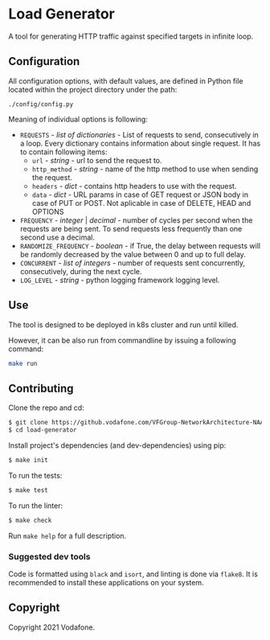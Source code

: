 # Load Generator

A tool for generating HTTP traffic against specified targets in infinite loop.

## Configuration
All configuration options, with default values, are defined in Python file located within the project directory under the path:

`./config/config.py` 

Meaning of individual options is following:

* `REQUESTS` - *list of dictionaries* - List of requests to send, consecutively in a loop. Every dictionary contains information about single request. It has to contain following items:
  * `url` - *string* - url to send the request to.
  * `http_method` - *string* - name of the http method to use when sending the request.
  * `headers` - *dict* - contains http headers to use with the request.
  * `data` - *dict* - URL params in case of GET request or JSON body in case of PUT or POST. Not aplicable in case of DELETE, HEAD and OPTIONS
* `FREQUENCY` - *integer* | *decimal* - number of cycles per second when the requests are being sent. To send requests less frequently than one second use a decimal.
* `RANDOMIZE_FREQUENCY` - *boolean* - if True, the delay between requests will be randomly decreased by the value between 0 and up to full delay.
* `CONCURRENT` - *list of integers* - number of requests sent concurrently, consecutively, during the next cycle.
* `LOG_LEVEL` - *string* - python logging framework logging level.

## Use
The tool is designed to be deployed in k8s cluster and run until killed.

However, it can be also run from commandline by issuing a following command:

```bash
make run
```

## Contributing

Clone the repo and cd:
```bash
$ git clone https://github.vodafone.com/VFGroup-NetworkArchitecture-NAAP/load-generator.git
$ cd load-generator
```

Install project's dependencies (and dev-dependencies) using pip:
```bash
$ make init
```

To run the tests:
```bash
$ make test
```

To run the linter:
```bash
$ make check
```

Run `make help` for a full description.

### Suggested dev tools
Code is formatted using `black` and `isort`, and linting is done via `flake8`.
It is recommended to install these applications on your system.

## Copyright
Copyright 2021 Vodafone.
